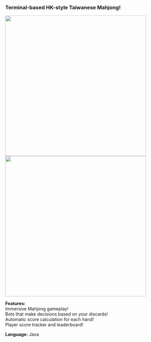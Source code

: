 <h3>Terminal-based HK-style Taiwanese Mahjong!</h3>

<img src="https://private-user-images.githubusercontent.com/181451837/423188002-3e065c45-ebff-48c9-9d58-1ded6fce2277.png?jwt=eyJhbGciOiJIUzI1NiIsInR5cCI6IkpXVCJ9.eyJpc3MiOiJnaXRodWIuY29tIiwiYXVkIjoicmF3LmdpdGh1YnVzZXJjb250ZW50LmNvbSIsImtleSI6ImtleTUiLCJleHAiOjE3NDIxMDYyMDQsIm5iZiI6MTc0MjEwNTkwNCwicGF0aCI6Ii8xODE0NTE4MzcvNDIzMTg4MDAyLTNlMDY1YzQ1LWViZmYtNDhjOS05ZDU4LTFkZWQ2ZmNlMjI3Ny5wbmc_WC1BbXotQWxnb3JpdGhtPUFXUzQtSE1BQy1TSEEyNTYmWC1BbXotQ3JlZGVudGlhbD1BS0lBVkNPRFlMU0E1M1BRSzRaQSUyRjIwMjUwMzE2JTJGdXMtZWFzdC0xJTJGczMlMkZhd3M0X3JlcXVlc3QmWC1BbXotRGF0ZT0yMDI1MDMxNlQwNjE4MjRaJlgtQW16LUV4cGlyZXM9MzAwJlgtQW16LVNpZ25hdHVyZT02YzU4ODU3YWM4NjNmM2Q5Y2E1MGI5ZGRmZTE2YzhlZWZmYjk2ZTE2YTkyNjNhODQ3Yjc1NWUzZWQzMmZhOGQ5JlgtQW16LVNpZ25lZEhlYWRlcnM9aG9zdCJ9.xFXPvxTVLx609yMcCI4GPJKIeTB62b4JWwVd0DrhUx4" width=450>

<img src="https://private-user-images.githubusercontent.com/181451837/423188136-0288259b-a6fc-4327-91e3-05fb5fff9de0.png?jwt=eyJhbGciOiJIUzI1NiIsInR5cCI6IkpXVCJ9.eyJpc3MiOiJnaXRodWIuY29tIiwiYXVkIjoicmF3LmdpdGh1YnVzZXJjb250ZW50LmNvbSIsImtleSI6ImtleTUiLCJleHAiOjE3NDIxMDYyMDQsIm5iZiI6MTc0MjEwNTkwNCwicGF0aCI6Ii8xODE0NTE4MzcvNDIzMTg4MTM2LTAyODgyNTliLWE2ZmMtNDMyNy05MWUzLTA1ZmI1ZmZmOWRlMC5wbmc_WC1BbXotQWxnb3JpdGhtPUFXUzQtSE1BQy1TSEEyNTYmWC1BbXotQ3JlZGVudGlhbD1BS0lBVkNPRFlMU0E1M1BRSzRaQSUyRjIwMjUwMzE2JTJGdXMtZWFzdC0xJTJGczMlMkZhd3M0X3JlcXVlc3QmWC1BbXotRGF0ZT0yMDI1MDMxNlQwNjE4MjRaJlgtQW16LUV4cGlyZXM9MzAwJlgtQW16LVNpZ25hdHVyZT00YWNhYmE5ZjhmYzNhODg0ZTllNjExYzA4NzZkODk3ZDZmZDVlYzE5MTA1ODM3NzAxMDg5YmY4NTRjNTNlMDMzJlgtQW16LVNpZ25lZEhlYWRlcnM9aG9zdCJ9.okS9QK5qR2EFqTZrCRn6I1fsG_S_z2aqwCSH7zkGBxc" width=450>

**Features:**<br/>
Immersive Mahjong gameplay!<br/>
Bots that make decisions based on your discards!<br/>
Automatic score calculation for each hand!<br/>
Player score tracker and leaderboard!<br/>

**Language:** Java
